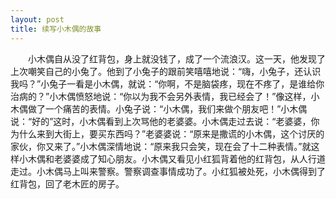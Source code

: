 ```yaml
---
layout: post
title: 续写小木偶的故事
---
```



　　小木偶自从没了红背包，身上就没钱了，成了一个流浪汉。这一天，他发现了上次嘲笑自己的小兔了。他到了小兔子的跟前笑嘻嘻地说：“嗨，小兔子，还认识我吗？”小兔子一看是小木偶，就说：“你啊，不是脑袋疼，现在不疼了，是谁给你治病的？”小木偶愤怒地说：“你以为我不会另外表情，我已经会了！”像这样，小木偶做了一个痛苦的表情。小兔子说：“小木偶，我们来做个朋友吧！”小木偶说：“好的”这时，小木偶看到上次骂他的老婆婆。小木偶走过去说：“老婆婆，你为什么来到大街上，要买东西吗？”老婆婆说：“原来是撒谎的小木偶，这个讨厌的家伙，你又来了。”小木偶深情地说：“原来我只会笑，现在会了十二种表情。”就这样小木偶和老婆婆成了知心朋友。小木偶又看见小红狐背着他的红背包，从人行道走过。小木偶马上叫来警察。警察调查事情成功了。小红狐被处死，小木偶得到了红背包，回了老木匠的房子。    
